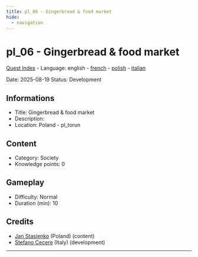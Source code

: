 ```yaml
---
title: pl_06 - Gingerbread & food market
hide:
  - navigation
---
```


# pl_06 - Gingerbread & food market
[Quest Index](./index.md) - Language: english - [french](./pl_06.fr.md) - [polish](./pl_06.pl.md) - [italian](./pl_06.it.md)

Date: 2025-08-19
Status: Development

## Informations

- Title: Gingerbread & food market
- Description: 
- Location: Poland - pl_torun
## Content
- Category: Society
- Knowledge points: 0
## Gameplay
- Difficulty: Normal
- Duration (min): 10
## Credits
- [Jan Stasienko](mailto:jan.stasienko@dsw.edu.pl) (Poland) (content)
- [Stefano Cecere](https://stefanocecere.com) (Italy) (development)

---

